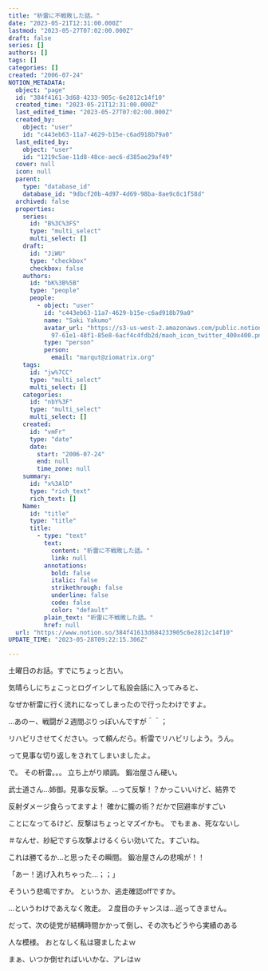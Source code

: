 ```yaml
---
title: "析雷に不戦敗した話。"
date: "2023-05-21T12:31:00.000Z"
lastmod: "2023-05-27T07:02:00.000Z"
draft: false
series: []
authors: []
tags: []
categories: []
created: "2006-07-24"
NOTION_METADATA:
  object: "page"
  id: "384f4161-3d68-4233-905c-6e2812c14f10"
  created_time: "2023-05-21T12:31:00.000Z"
  last_edited_time: "2023-05-27T07:02:00.000Z"
  created_by:
    object: "user"
    id: "c443eb63-11a7-4629-b15e-c6ad918b79a0"
  last_edited_by:
    object: "user"
    id: "1219c5ae-11d8-48ce-aec6-d385ae29af49"
  cover: null
  icon: null
  parent:
    type: "database_id"
    database_id: "9dbcf20b-4d97-4d69-98ba-8ae9c8c1f58d"
  archived: false
  properties:
    series:
      id: "B%3C%3FS"
      type: "multi_select"
      multi_select: []
    draft:
      id: "JiWU"
      type: "checkbox"
      checkbox: false
    authors:
      id: "bK%3B%5B"
      type: "people"
      people:
        - object: "user"
          id: "c443eb63-11a7-4629-b15e-c6ad918b79a0"
          name: "Saki Yakumo"
          avatar_url: "https://s3-us-west-2.amazonaws.com/public.notion-static.com/3ad1c4\
            97-61e1-48f1-85e8-6acf4c4fdb2d/maoh_icon_twitter_400x400.png"
          type: "person"
          person:
            email: "marqut@ziomatrix.org"
    tags:
      id: "jw%7CC"
      type: "multi_select"
      multi_select: []
    categories:
      id: "nbY%3F"
      type: "multi_select"
      multi_select: []
    created:
      id: "vmFr"
      type: "date"
      date:
        start: "2006-07-24"
        end: null
        time_zone: null
    summary:
      id: "x%3AlD"
      type: "rich_text"
      rich_text: []
    Name:
      id: "title"
      type: "title"
      title:
        - type: "text"
          text:
            content: "析雷に不戦敗した話。"
            link: null
          annotations:
            bold: false
            italic: false
            strikethrough: false
            underline: false
            code: false
            color: "default"
          plain_text: "析雷に不戦敗した話。"
          href: null
  url: "https://www.notion.so/384f41613d684233905c6e2812c14f10"
UPDATE_TIME: "2023-05-28T09:22:15.306Z"

---
```

<link rel="stylesheet" href="https://cdn.jsdelivr.net/npm/katex@0.16.2/dist/katex.min.css" integrity="sha384-bYdxxUwYipFNohQlHt0bjN/LCpueqWz13HufFEV1SUatKs1cm4L6fFgCi1jT643X" crossorigin="anonymous">


土曜日のお話。すでにちょっと古い。


気晴らしにちょこっとログインして私設会話に入ってみると、


なぜか析雷に行く流れになってしまったので行ったわけですよ。


…あのー、戦闘が２週間ぶりっぽいんですが＾＾；


リハビリさせてください。って頼んだら。析雷でリハビリしよう。うん。


って見事な切り返しをされてしまいましたよ。


で。 その析雷。。。 立ち上がり順調。 鍛冶屋さん硬い。


武士道さん…姉御。見事な反撃。…って反撃！？かっこいいけど、結界で


反射ダメージ食らってますよ！ 確かに朧の術？だかで回避率がすごい


ことになってるけど、反撃はちょっとマズイかも。 でもまぁ、死なないし


＃なんせ、紗紀ですら攻撃よけるくらい効いてた。すごいね。


これは勝てるか…と思ったその瞬間。 鍛冶屋さんの悲鳴が！！


「あー！逃げ入れちゃった…；；」


そういう悲鳴ですか。 というか、逃走確認offですか。


…というわけであえなく敗走。 ２度目のチャンスは…巡ってきません。


だって、次の徒党が結構時間かかって倒し、その次もどうやら実績のある


人な模様。 おとなしく私は寝ましたよｗ


まぁ、いつか倒せればいいかな、アレはｗ

